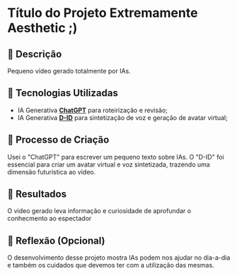# Título do Projeto Extremamente Aesthetic ;)

## 📒 Descrição
Pequeno vídeo gerado totalmente por IAs.

## 🤖 Tecnologias Utilizadas
- IA Generativa **[ChatGPT](https://chat.openai.com)** para roteirização e revisão;
- IA Generativa **[D-ID](https://www.d-id.com)** para sintetização de voz e geração de avatar virtual;

## 🧐 Processo de Criação
Usei o "ChatGPT" para escrever um pequeno texto sobre IAs. O "D-ID" foi essencial para criar um avatar virtual e voz sintetizada, trazendo uma dimensão futurística ao vídeo.

## 🚀 Resultados
O video gerado leva informação e curiosidade de aprofundar o conhecmento ao espectador

## 💭 Reflexão (Opcional)
O desenvolvimento desse projeto mostra IAs podem nos ajudar no dia-a-dia e também os cuidados que devemos ter com a utilização das mesmas. 
